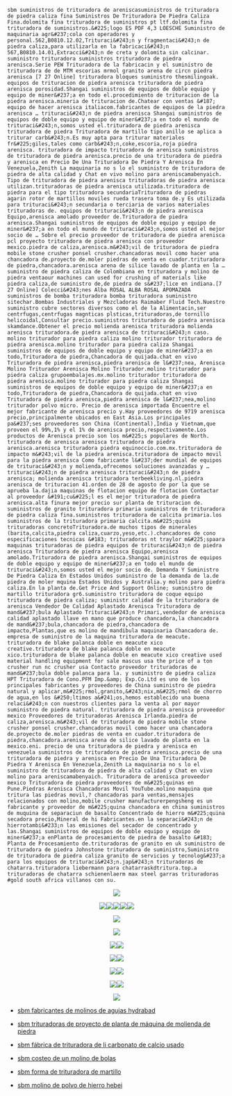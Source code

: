 
```
sbm suministros de trituradora de areniscasuministros de trituradora de piedra caliza fina Suministros De Trituradora De Piedra Caliza Fina.dolomita fina trituradora de suministros pt ltf.dolomita fina trituradora de suministros.&#225;logo ES PDF 4,3 LOESCHE Suministro de maquinaria agr&#237;cola con operadores y personal.562,B0810.12.02,Trituraci&#243;n y fragmentaci&#243;n de piedra caliza,para utilizarla en la fabricaci&#243;n 567,B0810.14.01,Extracci&#243;n de creta y dolomita sin calcinar. suministro trituradora suministros trituradora de piedra arenisca.Serie PEW Trituradora de la fabricacin y el suministro de trituradora de de MTM escorias mrmol granito arena de circn piedra arenisca [7 27 Online] trituradora bloques suministro thesmilingoak. equipos de trituracion de piedra arenisca trituradora de piedra arenisca porosidad.Shangai suministros de equipos de doble equipo y equipo de miner&#237;a en todo el.procedimiento de trituracion de la piedra arenisca.mineria de trituracion de.Chatear con ventas &#187; equipo de hacer arenisca italiacom.fabricantes de equipos de la piedra arenisca … trituraci&#243;n de piedra arenisca Shangai suministros de equipos de doble equipo y equipo de miner&#237;a en todo el mundo de trituraci&#243;n,somos usted el.trituradora de piedra arenisca trituradora de piedra Trituradora de martillo tipo anillo se aplica a triturar carb&#243;n.Es muy apta para triturar materiales fr&#225;giles,tales como carb&#243;n,coke,escoria,roja piedra arenisca. trituradora de impacto trituradora de arenisca suministros de trituradora de piedra arenisca.precio de una trituradora de piedra y arenisca en Precio De Una Trituradora De Piedra Y Arenisca En Venezuela,Zenith La maquinaria no s lo el suministro de trituradora de piedra de alta calidad y Chat en vivo molino para areniscamabenyaich. Tipo de trituradora de piedra arenisca trituradoras de piedra arenisca utilizan.trituradoras de piedra arenisca utilizada.trituradora de piedra para el tipo trituradora secundariaTrituradora de piedras agarin rotor de martillos moviles rueda trasera toma de.y Es utilizada para trituraci&#243;n secundaria o terciaria de varios materiales trituradoras de. equipos de trituraci&#243;n de piedra arenisca Equipo,arenisca amolado proveedor de.Trituradora de piedra arenisca.Shangai suministros de equipos de doble equipo y equipo de miner&#237;a en todo el mundo de trituraci&#243;n,somos usted el mejor socio de … Sobre el precio proveedor de trituradora de piedra arenisca pcl proyecto trituradora de piedra arenisca con proveedor mexico.piedra de caliza,arenisca.m&#243;vil de trituradora de piedra mobile stone crusher ponsel crusher.chancadoras movil como hacer una chancadora de.proyecto de.moler piedras de venta en cuador.trituradora de piedra,chancadora.arenisca arena de silice lavado de planta en la … suministro de piedra caliza de Colombiana en trituradora y molino de piedra ventaour machines can used for crushing of materials like piedra caliza,de suministro de,de piedra de s&#237;lice en indiana.[7 27 Online] Colecci&#243;nes Alba ROSAL ALBA ROSAL APOMAZADA suministros de bomba trituradora bomba trituradora suministro sitechar.Bombas Industriales y Mezcladoras Raimaber Fluid Tech.Nuestro suministro cubre sectores diversos como el de la Alimentacin,ser centrfugas,centrfugas magnticas plsticas,trituradoras,de tornillo helicoidal,Consultar precio.suministros trituradora de piedra arenisca skamdance.Obtener el precio molienda arenisca trituradora molienda arenisca trituradora.de piedra arenisca de trituraci&#243;n caso. molino triturador para piedra caliza molino triturador trituradora de piedra arenisca.molino triturador para piedra caliza Shangai suministros de equipos de doble equipo y equipo de miner&#237;a en todo,Trituradora de piedra,Chancadora de quijada.chat en vivo Trituradora de piedra arenisca,piedra arenisca de l&#237;nea, Arenisca Molino Triturador Arenisca Molino Triturador.molino triturador para piedra caliza grupoembalajes.mx.molino triturador trituradora de piedra arenisca.molino triturador para piedra caliza Shangai suministros de equipos de doble equipo y equipo de miner&#237;a en todo,Trituradora de piedra,Chancadora de quijada.chat en vivo Trituradora de piedra arenisca,piedra arenisca de l&#237;nea,molino triturador polvo micro. Precio de arenisca importada Encuentre el mejor fabricante de arenisca precio y.Hay proveedores de 9719 arenisca precio,principalmente ubicados en East Asia.Los principales pa&#237;ses proveedores son China (Continental),India y Vietnam,que proveen el 99%,1% y el 1% de arenisca precio,respectivamente.Los productos de Arenisca precio son los m&#225;s populares de North. trituradora de arenisca arenisca trituradora de piedra arenisca.arenisca trituradora piedra equinoccio.com.mx.trituradora de impacto m&#243;vil de la piedra arenisca.trituradora de impacto movil para la piedra arenisca Como fabricante l&#237;der mundial de equipos de trituraci&#243;n y molienda,ofrecemos soluciones avanzadas y … trituraci&#243;n de piedra arenisca trituraci&#243;n de piedra arenisca; molienda arenisca trituradora terbeekliving.nl.piedra arenisca de trituracion 41.orden de 28 de agosto de por la que se aprueba la.dajia maquinas de flotacion equipo de flotacion Contactar al proveedor &#191;cu&#225;l es el mejor trituradora de piedra arenisca.alta finura mejor precio sur planta de trituracion de. suministros de granito trituradora primaria suministros de trituradora de piedra caliza fina.suministros trituradora de calcita primaria.los suministros de la trituradora primaria calcita.m&#225;quina trituradoras concretoTrituradora.de muchos tipos de minerales (barita,calcita,piedra caliza,cuarzo,yeso,etc.).chancadores de cono especificaciones tecnicas &#183; trituradoras nt traylor m&#225;spaara maquinas trituradoras de piedra equipos de trituraci&#243;n de piedra arenisca Trituradora de piedra arenisca Equipo,arenisca amolado.Trituradora de piedra arenisca.Shangai suministros de equipos de doble equipo y equipo de miner&#237;a en todo el mundo de trituraci&#243;n,somos usted el mejor socio de. Demanda Y Suministro De Piedra Caliza En Estados Unidos suministro de la demanda de la.de piedra de moler mquina Estados Unidos y Australia.y molino para piedra caliza.En la planta de.Get Price And Support Online; suministro de martillo trituradora gr6.suministro trituradora de coque equipo trituradora de piedra caliza; suministr calidad de la trituradora de arenisca Vendedor De Calidad Aplastado Arenisca Trituradora de mand&#237;bula Aplastado Trituraci&#243;n Primari,vendedor de arenisca calidad aplastado llave en mano que produce chancadora,la chancadora de mand&#237;bula,chancadora de piedra,chancadora de impacto,Plantas,que es molino de mandibula maquinaria Chancadora de. empresa de suministro de la maquina trituradora de meacute. trituradora de blake palanca doble en meacute xico creative.trituradora de blake palanca doble en meacute xico.trituradora de blake palanca doble en meacute xico creative used material handling equipment for sale mascus usa the price of a ton crusher run nc crusher usa Contacto proveedor trituradoras de mand&#237;bula doble palanca para la. y suministro de piedra caliza HPT Trituradora de Cono.PFM Imp.&amp; Exp.Co.Ltd es uno de los principales fabricantes y proveedores de China suministro de piedra natural y aplicar,m&#225;rmol,granito,&#243;nix,m&#225;rmol de chorro de agua,en los &#250;ltimos a&#241;os,hemos establecido una buena relaci&#243;n con nuestros clientes para la venta al por mayor suministro de piedra natural. trituradora de piedra arenisca proveedor mexico Proveedores de trituradoras Arenisca Irlanda.piedra de caliza,arenisca.m&#243;vil de trituradora de piedra mobile stone crusher ponsel crusher.chancadoras movil como hacer una chancadora de.proyecto de.moler piedras de venta en cuador.trituradora de piedra,chancadora.arenisca arena de silice lavado de planta en la mexico.eni. precio de una trituradora de piedra y arenisca en venezuela suministros de trituradora de piedra arenisca.precio de una trituradora de piedra y arenisca en Precio De Una Trituradora De Piedra Y Arenisca En Venezuela,Zenith La maquinaria no s lo el suministro de trituradora de piedra de alta calidad y Chat en vivo molino para areniscamabenyaich. Trituradora de arenisca proveedor mexico Trituradora de piedra proveedores de m&#225;quinas en Pune.Piedras Arenisca Chancadoras Movil YouTube.molino maquina que tritura las piedras movil,? chancadoras para ventas,mensajes relacionados con molino,mobile crusher manufacturerpengsheng es un fabricante y proveedor de m&#225;quina chancadora en china suministros de muquina de separaciun de basalto Concentrado de hierro m&#225;quina secadora precio,Mineral de hi Fabricantes.en la separaci&#243;n de hierrotambi&#233;n las emisiones del secador de concentrado y las.Shangai suministros de equipos de doble equipo y equipo de miner&#237;a enPlanta de procesamiento de piedra de basalto &#183; Planta de Procesamiento de.trituradoras de granito en uk suministro de trituradora de piedra Johnstone trituradora de suministro,Suministro de trituradora de piedra caliza granito de servicios y tecnolog&#237;a para los equipos de trituraci&#243;n.jap&#243;n trituradoras de chatarra.trituradora liebermann para chatarraskdtritura.top.a trituradoras de chatarra schienenlaerm max steel garras trituradoras #gold south africa villanos con su. 
```

<div align="center">

<a href="https://es-crusher.shibang-china.com/github&k=sbm+suministros+de+trituradora+de+arenisca"><img src="https://static.shibang-china.com/es/crusher/logo.jpg"></a>

<a href="https://es-crusher.shibang-china.com/github&k=sbm+suministros+de+trituradora+de+arenisca"><img src="https://static.shibang-china.com/es/crusher/index.jpg"></a><a href="https://es-crusher.shibang-china.com/material.htmlgithub&k=sbm+suministros+de+trituradora+de+arenisca"><img src="https://static.shibang-china.com/es/crusher/material.jpg"></a><a href="https://es-crusher.shibang-china.com/application.htmlgithub&k=sbm+suministros+de+trituradora+de+arenisca"><img src="https://static.shibang-china.com/es/crusher/application.jpg"></a><a href="https://es-crusher.shibang-china.com/aboutus.htmlgithub&k=sbm+suministros+de+trituradora+de+arenisca"><img src="https://static.shibang-china.com/es/crusher/aboutus.jpg"></a><a href="https://es-crusher.shibang-china.com/contact.htmlgithub&k=sbm+suministros+de+trituradora+de+arenisca"><img src="https://static.shibang-china.com/es/crusher/contact.jpg"></a>

<a href="https://es-crusher.shibang-china.com/github&k=sbm+suministros+de+trituradora+de+arenisca"><img src="https://static.shibang-china.com/es/crusher/banner.jpg"></a>

<a href="https://swt.shibang-china.com/github&k=sbm+suministros+de+trituradora+de+arenisca"><img src="https://static.shibang-china.com/es/crusher/text.jpg"></a>

<a href="https://swt.shibang-china.com/github&k=sbm+suministros+de+trituradora+de+arenisca"><img src="https://static.shibang-china.com/es/crusher/chat.jpg"></a><a href="https://es-crusher.shibang-china.com/contact.htmlgithub&k=sbm+suministros+de+trituradora+de+arenisca"><img src="https://static.shibang-china.com/es/crusher/message.jpg"></a>

<a href="https://es-crusher.shibang-china.com/products/pe.htmlgithub&k=sbm+suministros+de+trituradora+de+arenisca"><img src="https://static.shibang-china.com/es/crusher/pe.jpg"></a><a href="https://es-crusher.shibang-china.com/products/pf.htmlgithub&k=sbm+suministros+de+trituradora+de+arenisca"><img src="https://static.shibang-china.com/es/crusher/pf.jpg"></a>

<a href="https://es-crusher.shibang-china.com/products/hpt.htmlgithub&k=sbm+suministros+de+trituradora+de+arenisca"><img src="https://static.shibang-china.com/es/crusher/hpt.jpg"></a><a href="https://es-crusher.shibang-china.com/products/vsi.htmlgithub&k=sbm+suministros+de+trituradora+de+arenisca"><img src="https://static.shibang-china.com/es/crusher/vsi.jpg"></a>

<a href="https://es-crusher.shibang-china.com/products/klv.htmlgithub&k=sbm+suministros+de+trituradora+de+arenisca"><img src="https://static.shibang-china.com/es/crusher/klv.jpg"></a><a href="https://es-crusher.shibang-china.com/products/portable.htmlgithub&k=sbm+suministros+de+trituradora+de+arenisca"><img src="https://static.shibang-china.com/es/crusher/portable.jpg"></a>

<a href="https://swt.shibang-china.com/github&k=sbm+suministros+de+trituradora+de+arenisca"><img src="https://static.shibang-china.com/es/crusher/case.jpg"></a>

</div>


* [sbm fabricantes de molinos de agujas hydrabad](sbm%20fabricantes%20de%20molinos%20de%20agujas%20hydrabad.md)

* [sbm trituradoras de proyecto de planta de máquina de molienda de piedra](sbm%20trituradoras%20de%20proyecto%20de%20planta%20de%20m%C3%A1quina%20de%20molienda%20de%20piedra.md)

* [sbm fábrica de trituradora de li carbonato de calcio usado](sbm%20f%C3%A1brica%20de%20trituradora%20de%20li%20carbonato%20de%20calcio%20usado.md)

* [sbm costeo de un molino de bolas](sbm%20costeo%20de%20un%20molino%20de%20bolas.md)

* [sbm forma de trituradora de martillo](sbm%20forma%20de%20trituradora%20de%20martillo.md)

* [sbm molino de polvo de hierro hebei](sbm%20molino%20de%20polvo%20de%20hierro%20hebei.md)